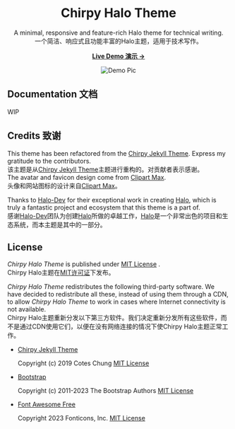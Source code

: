 <div align="center">

  # Chirpy Halo Theme

  A minimal, responsive and feature-rich Halo theme for technical writing.  
  一个简洁、响应式且功能丰富的Halo主题，适用于技术写作。

  [**Live Demo 演示 →**][demo]
  
  ![Demo Pic](https://cdn.airbozh.cn/blog/%E5%BE%AE%E4%BF%A1%E6%88%AA%E5%9B%BE_20230715011526.jpg)

</div>

## Documentation 文档

WIP

## Credits 致谢

This theme has been refactored from the [Chirpy Jekyll Theme][origin-github]. Express my gratitude to the contributors.  
该主题是从[Chirpy Jekyll Theme][origin-github]主题进行重构的。对贡献者表示感谢。  
The avatar and favicon design come from [Clipart Max][image].  
头像和网站图标的设计来自[Clipart Max][image]。

Thanks to [Halo-Dev][halo-dev] for their exceptional work in creating [Halo][halo], which is truly a fantastic project and ecosystem that this theme is a part of.  
感谢[Halo-Dev][halo-dev]团队为创建[Halo][halo]所做的卓越工作，[Halo][halo]是一个非常出色的项目和生态系统，而本主题是其中的一部分。

## License

*Chirpy Halo Theme* is published under [MIT License][mit] .  
Chirpy Halo主题在[MIT许可证][mit]下发布。

*Chirpy Halo Theme* redistributes the following third-party software. We have decided to redistribute all these, instead of using them through a CDN, to allow *Chirpy Halo Theme* to work in cases where Internet connectivity is not available.  
Chirpy Halo主题重新分发以下第三方软件。我们决定重新分发所有这些软件，而不是通过CDN使用它们，以便在没有网络连接的情况下使Chirpy Halo主题正常工作。

- [Chirpy Jekyll Theme][origin-github]

  Copyright (c) 2019 Cotes Chung
  [MIT License][jekyll-theme-chirpy-mit]

- [Bootstrap][bootstrap]

  Copyright (c) 2011-2023 The Bootstrap Authors
  [MIT License][bootstrap-mit]

- [Font Awesome Free][front-awesome]

  Copyright 2023 Fonticons, Inc.
  [MIT License][front-awesome-mit]


[halo]: https://github.com/halo-dev/halo
[halo-dev]: https://github.com/halo-dev
[image]: https://www.clipartmax.com/middle/m2i8b1m2K9Z5m2K9_ant-clipart-childrens-ant-cute/
[demo]: https://www.airbozh.cn
[mit]: https://github.com/AirboZH/halo-theme-chirpy/blob/master/LICENSE
[origin-github]: https://github.com/cotes2020/jekyll-theme-chirpy
[jekyll-theme-chirpy-mit]: https://github.com/cotes2020/jekyll-theme-chirpy/blob/master/LICENSE
[bootstrap]: https://github.com/twbs/bootstrap
[bootstrap-mit]: https://github.com/twbs/bootstrap/blob/main/LICENSE
[front-awesome]: https://fontawesome.com
[front-awesome-mit]: https://fontawesome.com/license/free
